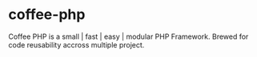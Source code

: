 # coffee-php
Coffee PHP is a small | fast | easy | modular PHP Framework. Brewed for code reusability accross multiple project.
